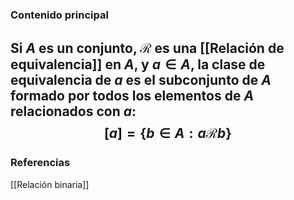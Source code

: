 ### Contenido principal

Si $A$ es un conjunto, $\mathcal R$ es una [[Relación de equivalencia]] en $A$, y $a \in A$, la clase de equivalencia de $a$ es el subconjunto de $A$ formado por todos los elementos de $A$ relacionados con $a$:
$$
[a] = \{b \in A : a \mathcal R b\}
$$
--- 
### Referencias

[[Relación binaria]]